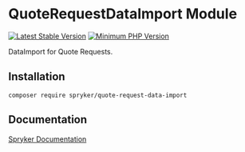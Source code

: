 # QuoteRequestDataImport Module
[![Latest Stable Version](https://poser.pugx.org/spryker/quote-request-data-import/v/stable.svg)](https://packagist.org/packages/spryker/quote-request-data-import)
[![Minimum PHP Version](https://img.shields.io/badge/php-%3E%3D%207.4-8892BF.svg)](https://php.net/)

DataImport for Quote Requests.

## Installation

```
composer require spryker/quote-request-data-import
```

## Documentation

[Spryker Documentation](https://docs.spryker.com)
